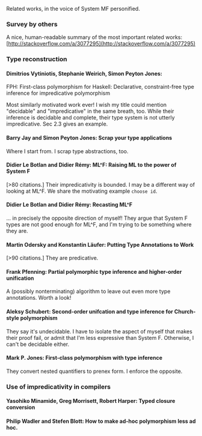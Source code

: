 Related works, in the voice of System MF personified.

### Survey by others

A nice, human-readable summary of the most important related works:
[http://stackoverflow.com/a/3077295](http://stackoverflow.com/a/3077295)

### Type reconstruction

#### Dimitrios Vytiniotis, Stephanie Weirich, Simon Peyton Jones:
FPH: First-class polymorphism for Haskell:
Declarative, constraint-free type inference for impredicative
polymorphism

Most similarly motivated work ever! I wish my title could mention
"decidable" and "impredicative" in the same breath, too.
While their inference is decidable and complete, their type system
is not utterly impredicative. Sec 2.3 gives an example.

#### Barry Jay and Simon Peyton Jones: Scrap your type applications

Where I start from. I scrap type abstractions, too.

#### Didier Le Botlan and Didier Rémy: ML^F: Raising ML to the power of System F

[>80 citations.] Their impredicativity is bounded. I may be a different way of looking at ML^F. We share the motivating example `choose id`.

#### Didier Le Botlan and Didier Rémy: Recasting ML^F

... in precisely the opposite direction of myself! They argue that System F types are not good enough for ML^F, and I'm trying to be something where they are.

#### Martin Odersky and Konstantin Läufer: Putting Type Annotations to Work

[>90 citations.] They are predicative.

#### Frank Pfenning: Partial polymorphic type inference and higher-order unification

A (possibly nonterminating) algorithm to leave out even more type annotations. Worth a look!

#### Aleksy Schubert: Second-order unifcation and type inference for Church-style polymorphism

They say it's undecidable. I have to isolate the aspect of myself that makes their proof fail, or admit that I'm less expressive than System F. Otherwise, I can't be decidable either.

#### Mark P. Jones: First-class polymorphism with type inference

They convert nested quantifiers to prenex form. I enforce the opposite.

### Use of impredicativity in compilers

#### Yasohiko Minamide, Greg Morrisett, Robert Harper: Typed closure conversion

#### Philip Wadler and Stefen Blott: How to make ad-hoc polymorphism less ad hoc.
